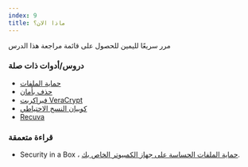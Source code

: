 ```yaml
---
index: 9
title: ماذا الان؟
---
```

مرر سريعًا لليمين للحصول على قائمة مراجعة هذا الدرس

### دروس/أدوات ذات صلة

*   [حماية الملفات](umbrella://information/protecting-files)
*   [حذف بأمان](umbrella://information/safely-deleting)
*   [فيراكربت VeraCrypt](umbrella://tools/files/s_veracrypt.md)
*   [كوبيان النسخ الاحتياطي](umbrella://tools/files/s_cobian-backup.md)
*   [Recuva](umbrella://tools/files/s_recuva.md)

### قراءة متعمقة

*   Security in a Box ، [حماية الملفات الحساسة على جهاز الكمبيوتر الخاص بك](https://securityinabox.org/en/guide/secure-file-storage/).
